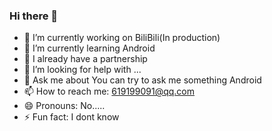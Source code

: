 ### Hi there 👋

- 🔭 I’m currently working on BiliBili(In production)
- 🌱 I’m currently learning Android
- 👯 I already have a partnership
- 🤔 I’m looking for help with ...
- 💬 Ask me about You can try to ask me something Android
- 📫 How to reach me: 619199091@qq.com
- 😄 Pronouns: No.....
- ⚡ Fun fact: I dont know
